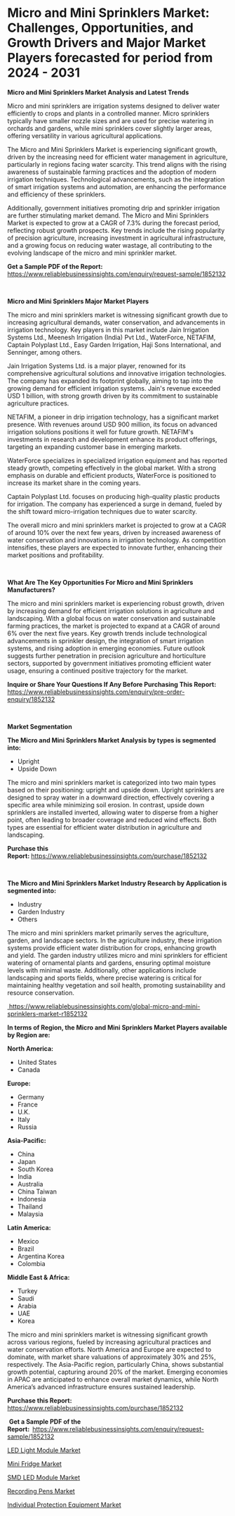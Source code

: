 <p><h1>Micro and Mini Sprinklers Market: Challenges, Opportunities, and Growth Drivers and Major Market Players forecasted for period from 2024 - 2031</h1></p><p><strong>Micro and Mini Sprinklers Market Analysis and Latest Trends</strong></p>
<p><p>Micro and mini sprinklers are irrigation systems designed to deliver water efficiently to crops and plants in a controlled manner. Micro sprinklers typically have smaller nozzle sizes and are used for precise watering in orchards and gardens, while mini sprinklers cover slightly larger areas, offering versatility in various agricultural applications.</p><p>The Micro and Mini Sprinklers Market is experiencing significant growth, driven by the increasing need for efficient water management in agriculture, particularly in regions facing water scarcity. This trend aligns with the rising awareness of sustainable farming practices and the adoption of modern irrigation techniques. Technological advancements, such as the integration of smart irrigation systems and automation, are enhancing the performance and efficiency of these sprinklers.</p><p>Additionally, government initiatives promoting drip and sprinkler irrigation are further stimulating market demand. The Micro and Mini Sprinklers Market is expected to grow at a CAGR of 7.3% during the forecast period, reflecting robust growth prospects. Key trends include the rising popularity of precision agriculture, increasing investment in agricultural infrastructure, and a growing focus on reducing water wastage, all contributing to the evolving landscape of the micro and mini sprinkler market.</p></p>
<p><strong>Get a Sample PDF of the Report:&nbsp;</strong> <a href="https://www.reliablebusinessinsights.com/enquiry/request-sample/1852132?utm_campaign=1358&utm_medium=2&utm_source=Github&utm_content=ia&utm_term=18102024&utm_id=micro-and-mini-sprinklers">https://www.reliablebusinessinsights.com/enquiry/request-sample/1852132</a></p>
<p>&nbsp;</p>
<p><strong>Micro and Mini Sprinklers Major Market Players</strong></p>
<p><p>The micro and mini sprinklers market is witnessing significant growth due to increasing agricultural demands, water conservation, and advancements in irrigation technology. Key players in this market include Jain Irrigation Systems Ltd., Meenesh Irrigation (India) Pvt Ltd., WaterForce, NETAFIM, Captain Polyplast Ltd., Easy Garden Irrigation, Haji Sons International, and Senninger, among others.</p><p>Jain Irrigation Systems Ltd. is a major player, renowned for its comprehensive agricultural solutions and innovative irrigation technologies. The company has expanded its footprint globally, aiming to tap into the growing demand for efficient irrigation systems. Jain's revenue exceeded USD 1 billion, with strong growth driven by its commitment to sustainable agriculture practices.</p><p>NETAFIM, a pioneer in drip irrigation technology, has a significant market presence. With revenues around USD 900 million, its focus on advanced irrigation solutions positions it well for future growth. NETAFIM's investments in research and development enhance its product offerings, targeting an expanding customer base in emerging markets.</p><p>WaterForce specializes in specialized irrigation equipment and has reported steady growth, competing effectively in the global market. With a strong emphasis on durable and efficient products, WaterForce is positioned to increase its market share in the coming years.</p><p>Captain Polyplast Ltd. focuses on producing high-quality plastic products for irrigation. The company has experienced a surge in demand, fueled by the shift toward micro-irrigation techniques due to water scarcity.</p><p>The overall micro and mini sprinklers market is projected to grow at a CAGR of around 10% over the next few years, driven by increased awareness of water conservation and innovations in irrigation technology. As competition intensifies, these players are expected to innovate further, enhancing their market positions and profitability.</p></p>
<p>&nbsp;</p>
<p><strong>What Are The Key Opportunities For Micro and Mini Sprinklers Manufacturers?</strong></p>
<p><p>The micro and mini sprinklers market is experiencing robust growth, driven by increasing demand for efficient irrigation solutions in agriculture and landscaping. With a global focus on water conservation and sustainable farming practices, the market is projected to expand at a CAGR of around 6% over the next five years. Key growth trends include technological advancements in sprinkler design, the integration of smart irrigation systems, and rising adoption in emerging economies. Future outlook suggests further penetration in precision agriculture and horticulture sectors, supported by government initiatives promoting efficient water usage, ensuring a continued positive trajectory for the market.</p></p>
<p><strong>Inquire or Share Your Questions If Any Before Purchasing This Report:</strong> <a href="https://www.reliablebusinessinsights.com/enquiry/pre-order-enquiry/1852132?utm_campaign=1358&utm_medium=2&utm_source=Github&utm_content=ia&utm_term=18102024&utm_id=micro-and-mini-sprinklers">https://www.reliablebusinessinsights.com/enquiry/pre-order-enquiry/1852132</a></p>
<p>&nbsp;</p>
<p><strong>Market Segmentation</strong></p>
<p><strong>The Micro and Mini Sprinklers Market Analysis by types is segmented into:</strong></p>
<p><ul><li>Upright</li><li>Upside Down</li></ul></p>
<p><p>The micro and mini sprinklers market is categorized into two main types based on their positioning: upright and upside down. Upright sprinklers are designed to spray water in a downward direction, effectively covering a specific area while minimizing soil erosion. In contrast, upside down sprinklers are installed inverted, allowing water to disperse from a higher point, often leading to broader coverage and reduced wind effects. Both types are essential for efficient water distribution in agriculture and landscaping.</p></p>
<p><strong>Purchase this Report:&nbsp;</strong><a href="https://www.reliablebusinessinsights.com/purchase/1852132?utm_campaign=1358&utm_medium=2&utm_source=Github&utm_content=ia&utm_term=18102024&utm_id=micro-and-mini-sprinklers">https://www.reliablebusinessinsights.com/purchase/1852132</a></p>
<p>&nbsp;</p>
<p><strong>The Micro and Mini Sprinklers Market Industry Research by Application is segmented into:</strong></p>
<p><ul><li>Industry</li><li>Garden Industry</li><li>Others</li></ul></p>
<p><p>The micro and mini sprinklers market primarily serves the agriculture, garden, and landscape sectors. In the agriculture industry, these irrigation systems provide efficient water distribution for crops, enhancing growth and yield. The garden industry utilizes micro and mini sprinklers for efficient watering of ornamental plants and gardens, ensuring optimal moisture levels with minimal waste. Additionally, other applications include landscaping and sports fields, where precise watering is critical for maintaining healthy vegetation and soil health, promoting sustainability and resource conservation.</p></p>
<p><a href="https://www.reliablebusinessinsights.com/global-micro-and-mini-sprinklers-market-r1852132?utm_campaign=1358&utm_medium=2&utm_source=Github&utm_content=ia&utm_term=18102024&utm_id=micro-and-mini-sprinklers">&nbsp;https://www.reliablebusinessinsights.com/global-micro-and-mini-sprinklers-market-r1852132</a></p>
<p><strong>In terms of Region, the Micro and Mini Sprinklers Market Players available by Region are:</strong></p>
<p>
    <p> <strong> North America: </strong>
        <ul>
            <li>United States</li>
            <li>Canada</li>
        </ul>
        </p> 
    <p> <strong> Europe: </strong>
        <ul>
            <li>Germany</li>
            <li>France</li>
            <li>U.K.</li>
            <li>Italy</li>
            <li>Russia</li>
        </ul>
        </p> 
    <p> <strong> Asia-Pacific: </strong>
        <ul>
            <li>China</li>
            <li>Japan</li>
            <li>South Korea</li>
            <li>India</li>
            <li>Australia</li>
            <li>China Taiwan</li>
            <li>Indonesia</li>
            <li>Thailand</li>
            <li>Malaysia</li>
        </ul>
        </p> 
    <p> <strong> Latin America: </strong>
        <ul>
            <li>Mexico</li>
            <li>Brazil</li>
            <li>Argentina Korea</li>
            <li>Colombia</li>
        </ul>
        </p> 
    <p> <strong> Middle East & Africa: </strong>
        <ul>
            <li>Turkey</li>
            <li>Saudi</li>
            <li>Arabia</li>
            <li>UAE</li>
            <li>Korea</li>
        </ul>
    </p>
    </p>
<p><p>The micro and mini sprinklers market is witnessing significant growth across various regions, fueled by increasing agricultural practices and water conservation efforts. North America and Europe are expected to dominate, with market share valuations of approximately 30% and 25%, respectively. The Asia-Pacific region, particularly China, shows substantial growth potential, capturing around 20% of the market. Emerging economies in APAC are anticipated to enhance overall market dynamics, while North America’s advanced infrastructure ensures sustained leadership.</p></p>
<p><strong>Purchase this Report: </strong><a href="https://www.reliablebusinessinsights.com/purchase/1852132?utm_campaign=1358&utm_medium=2&utm_source=Github&utm_content=ia&utm_term=18102024&utm_id=micro-and-mini-sprinklers">https://www.reliablebusinessinsights.com/purchase/1852132</a></p>
<p>&nbsp;<strong>Get a Sample PDF of the Report:&nbsp;&nbsp;</strong><a href="https://www.reliablebusinessinsights.com/enquiry/request-sample/1852132?utm_campaign=1358&utm_medium=2&utm_source=Github&utm_content=ia&utm_term=18102024&utm_id=micro-and-mini-sprinklers">https://www.reliablebusinessinsights.com/enquiry/request-sample/1852132</a></p>
<p><strong></strong></p>
<p><p><a href="https://www.linkedin.com/pulse/navigating-global-led-light-module-market-from-trends-strategy-au12f?utm_campaign=1358&utm_medium=2&utm_source=Github&utm_content=ia&utm_term=18102024&utm_id=micro-and-mini-sprinklers">LED Light Module Market</a></p><p><a href="https://www.linkedin.com/pulse/global-mini-fridge-market-forecast-2024-2031-trends-impact-analysis-p9wjf?utm_campaign=1358&utm_medium=2&utm_source=Github&utm_content=ia&utm_term=18102024&utm_id=micro-and-mini-sprinklers">Mini Fridge Market</a></p><p><a href="https://www.linkedin.com/pulse/smd-led-module-market-pulse-83-expansion-blueprint-2024-2031-oa2vf?utm_campaign=1358&utm_medium=2&utm_source=Github&utm_content=ia&utm_term=18102024&utm_id=micro-and-mini-sprinklers">SMD LED Module Market</a></p><p><a href="https://www.linkedin.com/pulse/recording-pens-market-essentials-key-players-demand-drivers-fdnnf?utm_campaign=1358&utm_medium=2&utm_source=Github&utm_content=ia&utm_term=18102024&utm_id=micro-and-mini-sprinklers">Recording Pens Market</a></p><p><a href="https://www.linkedin.com/pulse/global-individual-protection-equipment-market-forecast-2024-vpwcf?utm_campaign=1358&utm_medium=2&utm_source=Github&utm_content=ia&utm_term=18102024&utm_id=micro-and-mini-sprinklers">Individual Protection Equipment Market</a></p></p>
